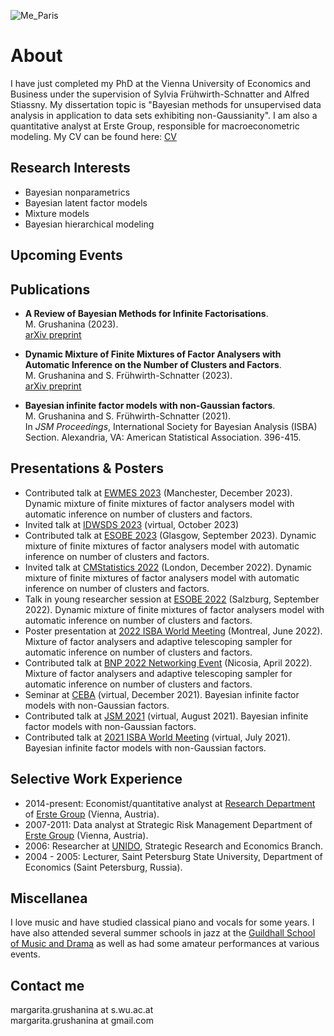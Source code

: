 
![Me_Paris](https://user-images.githubusercontent.com/89254397/170114042-7f9c4514-8d97-4925-9c5f-c3762a4ea7ef.jpg)

# About

I have just completed my PhD at the Vienna University of Economics and Business under the supervision of Sylvia Frühwirth-Schnatter and Alfred Stiassny. My dissertation topic is "Bayesian methods for unsupervised data analysis in application to data sets exhibiting non-Gaussianity". I am also a quantitative analyst at Erste Group, responsible for macroeconometric modeling.
My CV can be found here: [CV](CV.pdf)

## Research Interests
- Bayesian nonparametrics
- Bayesian latent factor models
- Mixture models
- Bayesian hierarchical modeling

## Upcoming Events

## Publications
- **A Review of Bayesian Methods for Infinite Factorisations**.  
M. Grushanina (2023).   
[arXiv preprint](http://arxiv.org/abs/2309.12990)

- **Dynamic Mixture of Finite Mixtures of Factor Analysers with Automatic Inference on the Number of Clusters and Factors**.  
M. Grushanina and S. Frühwirth-Schnatter (2023).   
[arXiv preprint](http://arxiv.org/abs/2307.07045)

- **Bayesian infinite factor models with non-Gaussian factors**.  
M. Grushanina and S. Frühwirth-Schnatter (2021).   
In *JSM Proceedings*, International Society for Bayesian Analysis (ISBA) Section. Alexandria, VA: American Statistical Association. 396-415.

## Presentations & Posters
- Contributed talk at [EWMES 2023](https://www.econometricsociety.org/regional-activities/schedule/2023/12/17/2023-EWMES-Manchester-United-Kingdom#:~:text=We%20are%20pleased%20to%20announce,%2C%20in%20Manchester%2C%20United%20Kingdom.) (Manchester, December 2023). Dynamic mixture of finite mixtures of factor analysers model with automatic inference on number of clusters and factors.
- Invited talk at [IDWSDS 2023](https://www.idwsds.org) (virtual, October 2023)
- Contributed talk at [ESOBE 2023](https://www.gla.ac.uk/schools/business/events/headline_929062_en.html) (Glasgow, September 2023). Dynamic mixture of finite mixtures of factor analysers model with automatic inference on number of clusters and factors.
- Invited talk at [CMStatistics 2022](http://www.cmstatistics.org/CMStatistics2022/) (London, December 2022). Dynamic mixture of finite mixtures of factor analysers model with automatic inference on number of clusters and factors.
- Talk in young researcher session at [ESOBE 2022](https://sites.google.com/view/esobe2022salzburg/home) (Salzburg, September 2022). Dynamic mixture of finite mixtures of factor analysers model with automatic inference on number of clusters and factors.
- Poster presentation at [2022 ISBA World Meeting](https://isbawebmaster.github.io/ISBA2022/) (Montreal, June 2022). Mixture of factor analysers and adaptive telescoping sampler for automatic inference on number of clusters and factors.
- Contributed talk at [BNP 2022 Networking Event](http://cyprusconferences.org/bnp2022/) (Nicosia, April 2022). Mixture of factor analysers and adaptive telescoping sampler for automatic inference on number of clusters and factors.
- Seminar at [CEBA](https://ceba-lab.org/eng) (virtual, December 2021). Bayesian infinite factor models with non-Gaussian factors.
- Contributed talk at [JSM 2021](https://ww2.amstat.org/meetings/jsm/2021/) (virtual, August 2021). Bayesian infinite factor models with non-Gaussian factors.
- Contributed talk at [2021 ISBA World Meeting](https://events.stat.uconn.edu/ISBA2021/) (virtual, July 2021). Bayesian infinite factor models with non-Gaussian factors.

## Selective Work Experience
- 2014-present: Economist/quantitative analyst at [Research Department](https://www.erstegroup.com/en/research) of [Erste Group](https://www.erstegroup.com/en/home) (Vienna, Austria).
- 2007-2011: Data analyst at Strategic Risk Management Department of [Erste Group](https://www.erstegroup.com/en/home) (Vienna, Austria).
- 2006: Researcher at [UNIDO](https://www.unido.org), Strategic Research and Economics Branch.
- 2004 - 2005: Lecturer, Saint Petersburg State University, Department of Economics (Saint Petersburg, Russia).

## Miscellanea

I love music and have studied classical piano and vocals for some years. I have also attended several summer schools in jazz at the [Guildhall School of Music and Drama](https://www.gsmd.ac.uk) as well as had some amateur performances at various events.

## Contact me

margarita.grushanina at s.wu.ac.at        
margarita.grushanina at gmail.com



